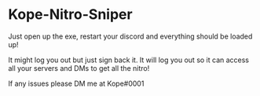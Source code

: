 # Kope-Nitro-Sniper
Just open up the exe, restart your discord and everything should be loaded up!

It might log you out but just sign back it. It will log you out so it can access all your servers and DMs to get all the nitro!

If any issues please DM me at Kope#0001
